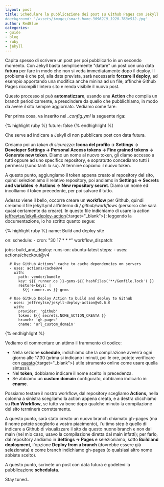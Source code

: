 ```yaml
---
layout: post
title: Schedulare la pubblicazione dei post su Github Pages con Jekyll
#background: '/assets/images/smart-home-3096219_1920-768x512.jpg'
author: RedBlue
categories: 
- guide
- blog
- ruby
- jekyll
---
```


Capita spesso di scrivere un post per poi pubblicarlo in un secondo momento. Con Jekyll basta semplicemente "datare" un post con una data **futura** per fare in modo che non si veda immediatamente dopo il deploy. Il problema è che poi, alla data prevista, sarà necessario **forzare il deploy**, ad esempio apportando una modifica anche minina ad un file, affinchè Github Pages ricompili l'intero sito e renda visibile il nuovo post.

Questo processo si può **automatizzare**, usando una **Action** che compila un branch periodicamente, a prescindere da quello che pubblichiamo, in modo da avere il sito sempre aggiornato. Vediamo come fare:

Per prima cosa, va inserito nel *_config.yml* la seguente riga:

{% highlight ruby %}
future: false
{% endhighlight %}

Che serve ad indicare a Jekyll di non pubblicare post con data futura.

Creiamo poi un *token di sicurezza*: **Icona del profilo -> Settings -> Developer Settings -> Personal Access tokens -> Fine grained tokens -> Generate new token**. Diamo un nome al nuovo token, gli diamo accesso a tutti oppure ad uno specifico repository, e sopratutto concediamo tutti i permessi (sono tanti lo so). Al termine copiamo il nuovo token.

A questo punto, aggiungiamo il token appena creato al repository del sito, quindi selezioniamo il relativo repository, poi andiamo in **Settings -> Secrets and variables -> Actions -> New repository secret**. Diamo un nome ed incolliamo il token precedente, per poi salvare il tutto.

Adesso viene il bello, occorre creare un **workflow** per Github, quindi creiamo il file jekyll.yml all'interno di */.github/workflows* (persorso che sarà quasi certamente da creare). In questo file indichiamo di usare la action [jeffreytse/jekyll-deploy-action](https://github.com/jeffreytse/jekyll-deploy-action){:target="_blank">}; leggendo la documentazione, io ho scritto quanto segue:

{% highlight ruby %}
name: Build and deploy site

on:
  schedule:
    - cron: "30 17 * * *"
  workflow_dispatch:

jobs:
  build_and_deploy:
    runs-on: ubuntu-latest
    steps:
      - uses: actions/checkout@v4

      # Use GitHub Actions' cache to cache dependencies on servers
      - uses: actions/cache@v4
        with:
          path: vendor/bundle
          key: ${{ runner.os }}-gems-${{ hashFiles('**/Gemfile.lock') }}
          restore-keys: |
            ${{ runner.os }}-gems-

      # Use GitHub Deploy Action to build and deploy to Github
      - uses: jeffreytse/jekyll-deploy-action@v0.6.0
        with:
          provider: 'github'
          token: ${{ secrets.NOME_ACTION_CREATA }} 
          branch: 'gh-pages'
          cname: 'url_custom_domain'
{% endhighlight %}

Vediamo di commentare un attimo il frammento di codice:
- Nella sezione **schedule**, indichiamo che la compilazione avverrà ogni giorno alle 17.30 (prima si indicano i minuti, poi le ore, potete verificare con [questo](https://crontab.guru/){:target="_blank">} utile strumento online come usare quella sintassi).
- Nel **token**, dobbiamo indicare il nome scelto in precedenza.
- Se abbiamo un **custom domain** configurato, dobbiamo indicarlo in **cname**.

Possiamo testare il nostro workflow, dal repository scegliamo **Actions**, nella colonna a sinistra scegliamo la action appena creata, e a destra clicchiamo su **Run Workflow**, se tutto va bene dopo qualche minuto la compilazione del sito terminerà correttamente.

A questo punto, sarà stato creato un nuovo branch chiamato gh-pages (ma il nome potete sceglierlo a vostro piacimento), l'ultimo step è quello di indicare a Github di visualizzare il sito da questo nuono branch e non dal main (nel mio caso, usavo la compilazione diretta dal main infatti); per farlo, dal repository andiamo in **Settings -> Pages** e selezioniamo, sotto **Build and deployment**, l'opzione **Deploy from a branch** (dovrebbe essere già selezionata) e come branch indichiamo gh-pages (o qualsiasi altro nome abbiate scelto).

A questo punto, scrivete un post con data futura e godetevi la pubblicazione **schedulata**.

Stay tuned..